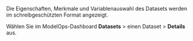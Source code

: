 Die Eigenschaften, Merkmale und Variablenauswahl des Datasets werden im schreibgeschützten Format angezeigt.

Wählen Sie im ModelOps-Dashboard **Datasets** > einen Dataset > **Details** aus.

